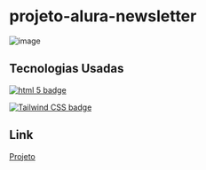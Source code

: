 # projeto-alura-newsletter

![image](https://user-images.githubusercontent.com/98921788/206037233-ab684cc5-b65b-4de8-b9a8-7255ac5997ad.png)


## Tecnologias Usadas

 <a href= "https://html5.org/"><img alt="html 5 badge" src="https://img.shields.io/static/v1?logoWidth=15&logoColor=E34F26&logo=HTML5&label=Markup Language&message=HTML5&color=E34F26"></a>
 
 <a href= "https://tailwindcss.com/"><img alt="Tailwind CSS badge" src="https://img.shields.io/static/v1?logoWidth=15&logoColor=06b6d4&logo=Tailwind CSS&label=Style&message=Tailwind CSS&color=06b6d4"></a>
 
 ## Link
 
 [Projeto](https://projeto-alura-newsletter-kappa.vercel.app)
